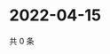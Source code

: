 # 2022-04-15

共 0 条

<!-- BEGIN WEIBO -->
<!-- 最后更新时间 Fri Apr 15 2022 23:16:44 GMT+0800 (China Standard Time) -->

<!-- END WEIBO -->
